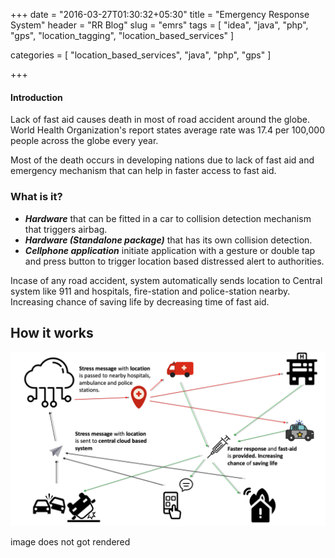 +++
date = "2016-03-27T01:30:32+05:30"
title = "Emergency Response System"
header = "RR Blog"
slug = "emrs"
tags = [ "idea", "java", "php", "gps", "location_tagging", "location_based_services" ]

categories = [
  "location_based_services",
  "java",
  "php",
  "gps"
]

+++

#### Introduction ####

Lack of fast aid causes death in most of road accident around the globe.
World Health Organization's report states average rate was 17.4 per 100,000 people across the globe every year.

Most of the death occurs in developing nations due to lack of fast aid and emergency mechanism that can help in faster access to fast aid.

### What is it? ###

* ***Hardware*** that can be fitted in a car to collision detection mechanism that triggers airbag.
* ***Hardware (Standalone package)*** that has its own collision detection.
* ***Cellphone application*** initiate application with a gesture or double tap and press button to trigger location based distressed alert to authorities.

Incase of any road accident, system automatically sends location to Central system like 911 and hospitals, fire-station and police-station nearby.
Increasing chance of saving life by decreasing time of fast aid.

## How it works ###

["id]: /images/howitwork.png "Title"   
![alt text](/images/howitwork.png "Title")


image does not got rendered
